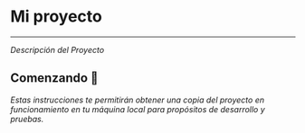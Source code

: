 # Mi proyecto 
***
_Descripción del Proyecto_
## Comenzando 🚀
_Estas instrucciones te permitirán obtener una copia del proyecto en funcionamiento en tu máquina local para propósitos de desarrollo y pruebas._
